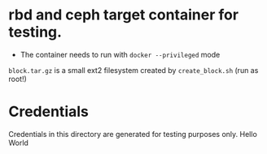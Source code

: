 # rbd and ceph target container for testing.

* The container needs to run with `docker --privileged` mode

`block.tar.gz` is a small ext2 filesystem created by `create_block.sh` (run as root!)

# Credentials

Credentials in this directory are generated for testing purposes only.
Hello World
